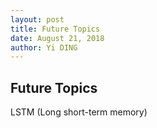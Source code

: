 ```yaml
---
layout: post
title: Future Topics
date: August 21, 2018
author: Yi DING
---
```


## Future Topics

LSTM (Long short-term memory)